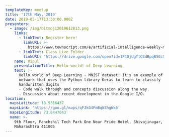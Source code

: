 ```yaml
---
templateKey: meetup
title: '17th May, 2019'
date: 2019-05-17T13:30:00.000Z
presenters:
  - image: /img/bitmoji2019612813.png
    links:
      - linkText: Register here!
        linkURL: >-
          https://www.townscript.com/e/artificial-intelligence-weekly-meet-333130/booking
      - linkText: Class Live Folder
        linkURL: 'https://drive.google.com/open?id=1F4DjUgYtO3dBpqBSGc54yMGPB_uwypYn'
    name: Vipul
    presentationTitle: Hello world! of Deep Learning
    text: |-
      Hello world of Deep Learning - MNIST dataset: It's an example of a neural
      network that uses the Python library Keras to learn to classify
      handwritten digits
      - Code walk through and concepts discussion along the way.
      - Discussion about recent development in the Google I/O.
location:
  mapsLatitude: 18.5316437
  mapsLink: 'https://goo.gl/maps/qFJkG4PmBqWZhgWx6'
  mapsLongitude: 73.8447043
  name: >-
    9th Floor, Panchshil Tech Park One Near Pride Hotel, Shivajinagar, Pune,
    Maharashtra 411005
---
```


